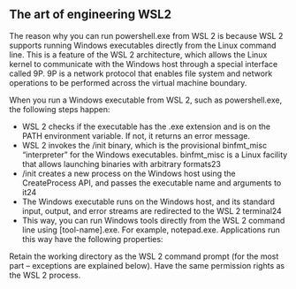 ## The art of engineering WSL2

The reason why you can run powershell.exe from WSL 2 is because WSL 2 supports running Windows executables directly from the Linux command line. This is a feature of the WSL 2 architecture, which allows the Linux kernel to communicate with the Windows host through a special interface called 9P. 9P is a network protocol that enables file system and network operations to be performed across the virtual machine boundary.

When you run a Windows executable from WSL 2, such as powershell.exe, the following steps happen:

- WSL 2 checks if the executable has the .exe extension and is on the PATH environment variable. If not, it returns an error message.
- WSL 2 invokes the /init binary, which is the provisional binfmt_misc “interpreter” for the Windows executables. binfmt_misc is a Linux facility that allows launching binaries with arbitrary formats23
- /init creates a new process on the Windows host using the CreateProcess API, and passes the executable name and arguments to it24
- The Windows executable runs on the Windows host, and its standard input, output, and error streams are redirected to the WSL 2 terminal24
- This way, you can run Windows tools directly from the WSL 2 command line using [tool-name].exe. For example, notepad.exe. Applications run this way have the following properties:

Retain the working directory as the WSL 2 command prompt (for the most part – exceptions are explained below).
Have the same permission rights as the WSL 2 process.

